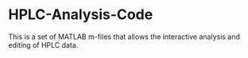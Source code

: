 # HPLC-Analysis-Code
This is a set of MATLAB m-files that allows the interactive analysis and editing of HPLC data.
